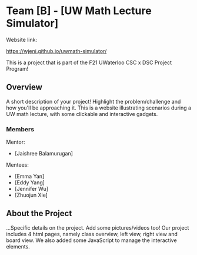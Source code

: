 # Team [B] - [UW Math Lecture Simulator]

Website link:

https://wjeni.github.io/uwmath-simulator/

This is a project that is part of the F21 UWaterloo CSC x DSC Project Program! 

## Overview

A short description of your project! Highlight the problem/challenge and how you'll be approaching it.
This is a website illustrating scenarios during a UW math lecture,
with some clickable and interactive gadgets. 

### Members
Mentor:
- [Jaishree Balamurugan]

Mentees:
- [Emma Yan]
- [Eddy Yang]
- [Jennifer Wu]
- [Zhuojun Xie]

## About the Project

...Specific details on the project. Add some pictures/videos too!
Our project includes 4 html pages, namely class overview, left view, right view and board view. 
We also added some JavaScript to manage the interactive elements. 
